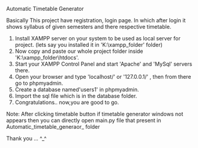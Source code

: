 Automatic Timetable Generator

Basically This project have registration, login page. 
In which after login it shows syllabus of given semesters and there respective timetable.

1. Install XAMPP server on your system to be used as local server for project.
      (lets say you installed it in 'K:\xampp_folder' folder)
2. Now copy and paste our whole project folder inside 'K:\xampp_folder\htdocs\'.
3. Start your XAMPP Control Panel and start 'Apache' and 'MySql' servers there.
4. Open your browser and type 'localhost/' or '127.0.0.1/' , then from there go to phpmyadmin.
5. Create a database named'users1'  in phpmyadmin.
6. Import the sql file which is in the database folder.
7. Congratulations.. now,you are good to go.

Note: After clicking timetable button if timetable generator windows not appears then you can directly open main.py file that present in Automatic_timetable_generaor_ folder

Thank you ... ^_^
